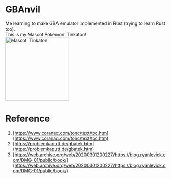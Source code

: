 # GBAnvil
Me learning to make GBA emulator implemented in Rust (trying to learn Rust too).
<br/>
This is my Mascot Pokemon! Tinkaton!
<br/>
<img src="https://img.pokemondb.net/artwork/large/tinkaton.jpg" alt="Mascot: Tinkaton" style="width:200px;"/>

# Reference
1. [https://www.coranac.com/tonc/text/toc.htm](https://www.coranac.com/tonc/text/toc.htm)
2. [https://problemkaputt.de/gbatek.htm](https://problemkaputt.de/gbatek.htm)
3. [https://web.archive.org/web/20200301200227/https://blog.ryanlevick.com/DMG-01/public/book/](https://web.archive.org/web/20200301200227/https://blog.ryanlevick.com/DMG-01/public/book/)
